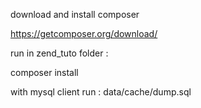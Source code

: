 download and install composer

https://getcomposer.org/download/

run in zend_tuto folder :

composer install


with mysql client run : data/cache/dump.sql


